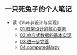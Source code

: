 ## 一只死兔子的个人笔记

+ 读《Vue.js设计与实现》
  - [01.框架设计的核心要素](https://github.com/xluoyu/note/blob/main/读Vue.js设计与实现/01.框架设计的核心要素.md)
  - [02.响应式数据的基本实现](https://github.com/xluoyu/note/blob/main/读Vue.js设计与实现/02.响应式数据的基本实现.md)
  - [03.进一步完善](https://github.com/xluoyu/note/blob/main/读Vue.js设计与实现/03.进一步完善.md)
  - [04.computed&lazy](https://github.com/xluoyu/note/blob/main/读Vue.js设计与实现/04.computed&lazy.md)
  